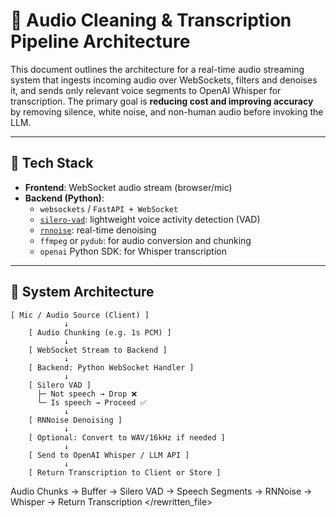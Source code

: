 # 🧠 Audio Cleaning & Transcription Pipeline Architecture

This document outlines the architecture for a real-time audio streaming system that ingests incoming audio over WebSockets, filters and denoises it, and sends only relevant voice segments to OpenAI Whisper for transcription. The primary goal is **reducing cost and improving accuracy** by removing silence, white noise, and non-human audio before invoking the LLM.

---

## 🔧 Tech Stack

- **Frontend**: WebSocket audio stream (browser/mic)
- **Backend (Python)**:
  - `websockets` / `FastAPI + WebSocket`
  - [`silero-vad`](https://github.com/snakers4/silero-vad): lightweight voice activity detection (VAD)
  - [`rnnoise`](https://github.com/xiph/rnnoise): real-time denoising
  - `ffmpeg` or `pydub`: for audio conversion and chunking
  - `openai` Python SDK: for Whisper transcription

---

## 🧩 System Architecture

```text
[ Mic / Audio Source (Client) ]
            ↓
    [ Audio Chunking (e.g. 1s PCM) ]
            ↓
    [ WebSocket Stream to Backend ]
            ↓
    [ Backend: Python WebSocket Handler ]
            ↓
    [ Silero VAD ]
      ├─ Not speech → Drop ❌
      └─ Is speech → Proceed ✅
            ↓
    [ RNNoise Denoising ]
            ↓
    [ Optional: Convert to WAV/16kHz if needed ]
            ↓
    [ Send to OpenAI Whisper / LLM API ]
            ↓
    [ Return Transcription to Client or Store ]
```

Audio Chunks → Buffer → Silero VAD → Speech Segments → RNNoise → Whisper → Return Transcription
</rewritten_file>